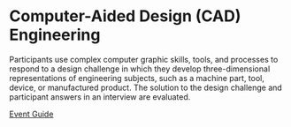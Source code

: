 # Computer-Aided Design (CAD) Engineering

Participants use complex computer graphic skills, tools, and
processes to respond to a design challenge in which they
develop three-dimensional representations of engineering
subjects, such as a machine part, tool, device, or manufactured
product. The solution to the design challenge and participant
answers in an interview are evaluated.

[Event Guide](https://lwsd.sharepoint.com/:b:/r/sites/GR-JHS-TechnologyStudentAssociation-SCA/Shared%20Documents/23-24/Competition/Event%20Guides/HS%20-%20CAD%20Engineering.pdf)
